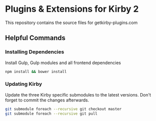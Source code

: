 Plugins & Extensions for Kirby 2
================================

This repository contains the source files for getkirby-plugins.com

Helpful Commands
----------------

### Installing Dependencies

Install Gulp, Gulp modules and all frontend dependencies

```bash
npm install && bower install
```

### Updating Kirby

Update the three Kirby specific submodules to the latest versions. Don't forget to commit the changes afterwards.

```bash
git submodule foreach --recursive git checkout master
git submodule foreach --recursive git pull
```

